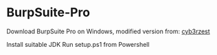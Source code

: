 # BurpSuite-Pro
Download BurpSuite Pro on Windows, modified version from: [cyb3rzest](https://github.com/cyb3rzest/Burp-Suite-Pro)

Install suitable JDK
Run setup.ps1 from Powershell
